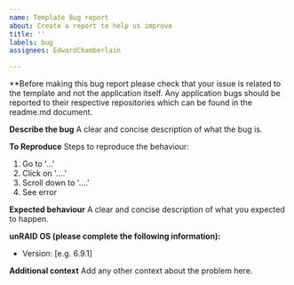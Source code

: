 ```yaml
---
name: Template Bug report
about: Create a report to help us improve
title: ''
labels: bug
assignees: EdwardChamberlain

---
```


**Before making this bug report please check that your issue is related to the template and not the application itself. Any application bugs should be reported to their respective repositories which can be found in the readme.md document. 

**Describe the bug**
A clear and concise description of what the bug is.

**To Reproduce**
Steps to reproduce the behaviour:
1. Go to '...'
2. Click on '....'
3. Scroll down to '....'
4. See error

**Expected behaviour**
A clear and concise description of what you expected to happen.

**unRAID OS (please complete the following information):**
 - Version: [e.g. 6.9.1]

**Additional context**
Add any other context about the problem here.
